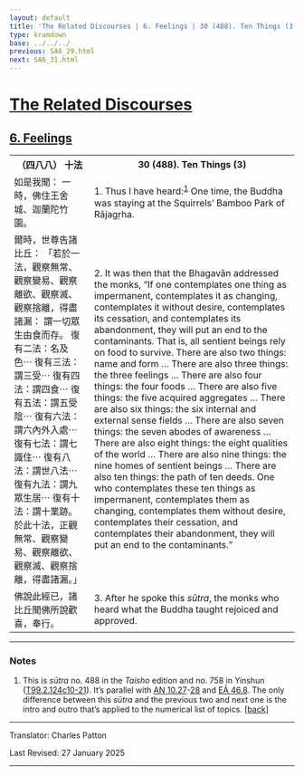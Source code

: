 ```yaml
---
layout: default
title: 'The Related Discourses | 6. Feelings | 30 (488). Ten Things (3)'
type: kramdown
base: ../../../
previous: SA6_29.html
next: SA6_31.html
---
```


<h1><a href='../index.html'>The Related Discourses</a></h1>
<h2><a href='index.html'>6. Feelings</a></h2>

<table class="trans">
  <th class='ch'>（四八八） 十法</th>
  <th class='en'>30 (488). Ten Things (3)</th>
  <tr>
    <td class='ch' title='t125.2.124c10'>如是我聞： 一時，佛住王舍城、迦蘭陀竹園。</td>
    <td id='p1'>1. Thus I have heard:<sup id="ref1"><a href="#n1">1</a></sup> One time, the Buddha was staying at the Squirrels’ Bamboo Park of Rājagṛha.</td>
  </tr>
  <tr>
    <td class='ch' title='t125.2.124c11'>爾時，世尊告諸比丘： 「若於一法，觀察無常、觀察變易、觀察離欲、觀察滅、觀察捨離，得盡諸漏： 謂一切眾生由食而存。 復有二法：名及色⋯ 復有三法：謂三受⋯ 復有四法：謂四食⋯ 復有五法：謂五受陰⋯ 復有六法：謂六內外入處⋯ 復有七法：謂七識住⋯ 復有八法：謂世八法⋯ 復有九法：謂九眾生居⋯ 復有十法：謂十業跡。 於此十法，正觀無常、觀察變易、觀察離欲、觀察滅、觀察捨離，得盡諸漏。」</td>
    <td id='p2'>2. It was then that the Bhagavān addressed the monks, “If one contemplates one thing as impermanent, contemplates it as changing, contemplates it without desire, contemplates its cessation, and contemplates its abandonment, they will put an end to the contaminants. That is, all sentient beings rely on food to survive. There are also two things: name and form … There are also three things: the three feelings … There are also four things: the four foods … There are also five things: the five acquired aggregates … There are also six things: the six internal and external sense fields … There are also seven things: the seven abodes of awareness … There are also eight things: the eight qualities of the world … There are also nine things: the nine homes of sentient beings … There are also ten things: the path of ten deeds. One who contemplates these ten things as impermanent, contemplates them as changing, contemplates them without desire, contemplates their cessation, and contemplates their abandonment, they will put an end to the contaminants.”</td>
  </tr>
  <tr>
    <td class='ch' title='t125.2.124c20'>佛說此經已，諸比丘聞佛所說歡喜，奉行。</td>
    <td id='p3'>3. After he spoke this <em>sūtra</em>, the monks who heard what the Buddha taught rejoiced and approved.</td>
  </tr>
</table>

<hr/>

<h3 id="notes">Notes</h3>

<ol class="notes-list">
<li id="n1"><p>This is <em>sūtra</em> no. 488 in the <cite>Taisho</cite> edition and no. 758 in Yinshun (<a href="https://cbetaonline.dila.edu.tw/zh/T02n0099_p0124c10" target="_blank">T99.2.124c10-21</a>). It’s parallel with <a href="https://suttacentral.net/an10.27" target="_blank">AN 10.27</a>-<a href="https://suttacentral.net/an10.28" target="_blank">28</a> and <a href="https://suttacentral.net/ea46.8" target="_blank">EĀ 46.8</a>. The only difference between this <em>sūtra</em> and the previous two and next one is the intro and outro that’s applied to the numerical list of topics. [<a href="#ref1">back</a>]</p></li>
</ol>
<hr/>

<p class="translator">Translator: Charles Patton</p>
<p class='revised'>Last Revised: 27 January 2025</p>

<hr/>